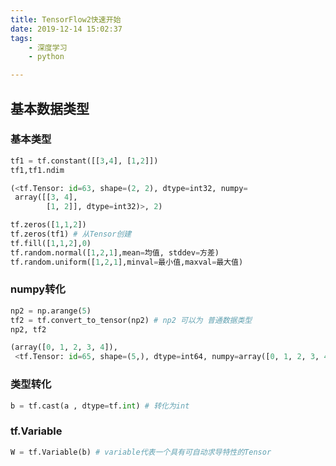 ```yaml
---
title: TensorFlow2快速开始
date: 2019-12-14 15:02:37
tags:
	- 深度学习
	- python

---
```




## 基本数据类型



### 基本类型

```python
tf1 = tf.constant([[3,4], [1,2]])
tf1,tf1.ndim

(<tf.Tensor: id=63, shape=(2, 2), dtype=int32, numpy=
 array([[3, 4],
        [1, 2]], dtype=int32)>, 2)
```



```python
tf.zeros([1,1,2])
tf.zeros(tf1) # 从Tensor创建
tf.fill([1,1,2],0)
tf.random.normal([1,2,1],mean=均值, stddev=方差)
tf.random.uniform([1,2,1],minval=最小值,maxval=最大值)


```





### numpy转化



```python
np2 = np.arange(5)
tf2 = tf.convert_to_tensor(np2) # np2 可以为 普通数据类型
np2, tf2

(array([0, 1, 2, 3, 4]),
 <tf.Tensor: id=65, shape=(5,), dtype=int64, numpy=array([0, 1, 2, 3, 4])>)
```



### 类型转化



```python
b = tf.cast(a , dtype=tf.int) # 转化为int
```



### tf.Variable

```python
W = tf.Variable(b) # variable代表一个具有可自动求导特性的Tensor
```



